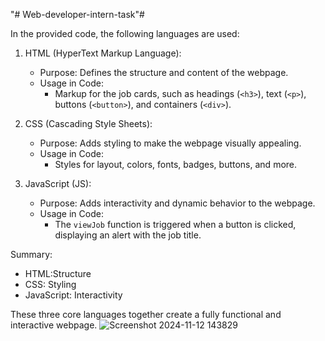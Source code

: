 "# Web-developer-intern-task"#

In the provided code, the following languages are used:

1. HTML (HyperText Markup Language):
   - Purpose: Defines the structure and content of the webpage.
   - Usage in Code:
     - Markup for the job cards, such as headings (`<h3>`), text (`<p>`), buttons (`<button>`), and containers (`<div>`).

2. CSS (Cascading Style Sheets):  
   - Purpose: Adds styling to make the webpage visually appealing.
   - Usage in Code:
     - Styles for layout, colors, fonts, badges, buttons, and more.

3. JavaScript (JS):
   - Purpose: Adds interactivity and dynamic behavior to the webpage.
   - Usage in Code: 
     - The `viewJob` function is triggered when a button is clicked, displaying an alert with the job title.

Summary:
- HTML:Structure
- CSS: Styling
- JavaScript: Interactivity

These three core languages together create a fully functional and interactive webpage.
![Screenshot 2024-11-12 143829](https://github.com/user-attachments/assets/0cd4f23c-42f6-4636-8c12-c9f60f317955)
